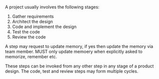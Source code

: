 A project usually involves the following stages:

1. Gather requirements
2. Architect the design
3. Code and implement the design
4. Test the code
5. Review the code

A step may request to update memory, if yes then update the memory via team member. MUST only update memoery when explicitly asked to memorize, remember etc.

These steps can be invoked from any other step in any stage of a product design. The code, test and review steps may form multiple cycles. 
